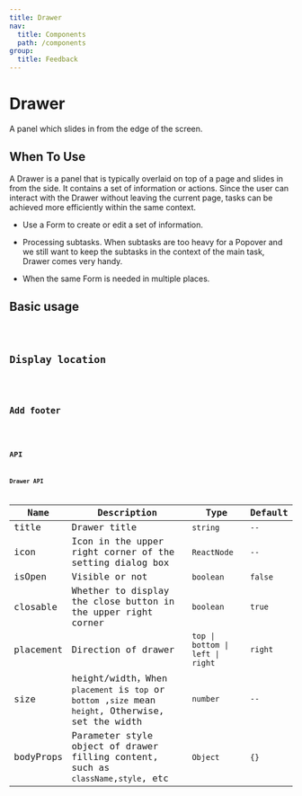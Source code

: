 ```yaml
---
title: Drawer
nav:
  title: Components
  path: /components
group:
  title: Feedback
---
```



# Drawer

A panel which slides in from the edge of the screen.

## When To Use 

A Drawer is a panel that is typically overlaid on top of a page and slides in from the side. It contains a set of information or actions. Since the user can interact with the Drawer without leaving the current page, tasks can be achieved more efficiently within the same context.

* Use a Form to create or edit a set of information.

* Processing subtasks. When subtasks are too heavy for a Popover and we still want to keep the subtasks in the context of the main task, Drawer comes very handy.

* When the same Form is needed in multiple places.

## Basic usage

<code src="./demo/basic.tsx"/>

## Display location

<code src="./demo/position.tsx"/>

## Add footer

<code src="./demo/footer.tsx"/>



## API


### Drawer API

| Name       | Description                                          |    Type   |    Default    |
| ----------- | -------------------------------------------- |----------|----------|
| title | Drawer title    |`string` |  `--`  |
| icon    | Icon in the upper right corner of the setting dialog box                                  |`ReactNode` |  `--`  |
| isOpen  | Visible or not  | `boolean` |`false`|
| closable | Whether to display the close button in the upper right corner       |`boolean` |  `true`  |
| placement    | Direction of drawer      |`top \| bottom \| left \| right` |  `right`  |
| size  | height/width，When `placement` is  `top` or `bottom` ,`size` mean `height`, Otherwise, set the width  |`number`|`--`|
| bodyProps  | Parameter style object of drawer filling content, such as `className`,`style`, etc   |`Object`|`{}`|
